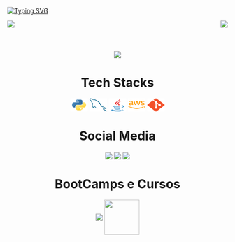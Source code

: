 <a href="https://git.io/typing-svg"><img src="https://readme-typing-svg.demolab.com?font=Fira+Code&weight=500&pause=1000&color=F7F7F7&background=FFFFFF00&center=true&vCenter=true&width=435&lines=Hello+world!+Guilherme+here%2C+welcome" alt="Typing SVG" /></a>

<div>



  <img align="left" height="110em" src="https://github-readme-stats.vercel.app/api?username=Guilhermepxt04&show_icons=true&theme=midnight-purple&include_all_commits=true&count_private=true"/>
  <img align="right" height="110em" src="https://github-readme-stats.vercel.app/api/top-langs/?username=Guilhermepxt04&layout=compact&langs_count=16&theme=midnight-purple"/>
</div>
<br>

<div  align="center"> 
  <div style="display: inline_block"><br>
<br><br>
    <img align="center" height="200" src="https://user-images.githubusercontent.com/74038190/225813708-98b745f2-7d22-48cf-9150-083f1b00d6c9.gif"/>
    <h1 align="center">Tech Stacks </h1>
    <img align="center" height="30" width="40" alt="python-icon"  src="https://raw.githubusercontent.com/devicons/devicon/master/icons/python/python-original.svg">
    <img align="center" height="30" width="40" alt="mysql-icon" src="https://raw.githubusercontent.com/devicons/devicon/master/icons/mysql/mysql-original.svg">
    <img align="center" height="30" width="40" alt="java-icon" src="https://raw.githubusercontent.com/devicons/devicon/master/icons/java/java-original.svg">
    <img align="center" height="30" width="40" alt="aws-icon" src="https://raw.githubusercontent.com/devicons/devicon/refs/heads/master/icons/amazonwebservices/amazonwebservices-plain-wordmark.svg">
    <img align="center" height="30" width="40" alt="git-icon" src="https://raw.githubusercontent.com/devicons/devicon/refs/heads/master/icons/git/git-original.svg">
   </div>

   <h1 align="center">Social Media</h1>
   <div> 
    <a href = "mailto: guilhermepxt04@gmail.com"><img align="center" src="https://img.shields.io/badge/-Gmail-%23333?style=for-the-badge&logo=gmail&logoColor=white" target="_blank"></a>
    <a href="www.linkedin.com/in/guilherme-peixoto-dev" target="_blank"><img align="center" src="https://img.shields.io/badge/-LinkedIn-%230077B5?style=for-the-badge&logo=linkedin&logoColor=white" target="_blank"></a>     
    <a href="https://web.dio.me/users/Guilherme_pxt04?tab=achievements" ><img align="center" src="https://hermes.digitalinnovation.one/assets/diome/logo-full.svg" width="70"></a>
  </div>

   <h1 align="center">BootCamps e Cursos</h1>
   <div>
     <a href = "https://web.dio.me/track/bradesco-java-cloud-native"><img align="center" src="https://assets.dio.me/gtGzPV8NsIv4KxjbqlOu5eK8TsjR2-U43wkoceO-GTU/f:webp/h:120/q:80/L3RyYWNrcy9jNGYyODU5ZS04MjY0LTRiNDEtODQxOS1kZGJhNmU4MTdjNmIucG5n" ></a>
     <a href = "https://www.udemy.com/course/java-curso-completo"><img align="center" height="80" width="80" src="https://img-c.udemycdn.com/course/750x422/1701388_0134.jpg" ></a>
     
   </div>
